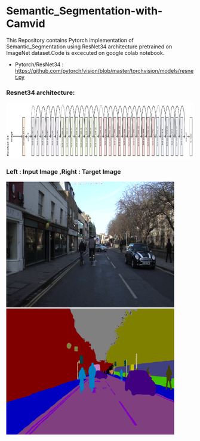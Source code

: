 # Semantic_Segmentation-with-Camvid

This Repository contains Pytorch implementation of Semantic_Segmentation using ResNet34 architecture pretrained on ImageNet dataset.Code is excecuted on google colab notebook.
* Pytorch/ResNet34 : https://github.com/pytorch/vision/blob/master/torchvision/models/resnet.py

### Resnet34 architecture:

<img src="images/resnet34 architecture.png" width="1000" height="150"/>

### Left : Input Image ,Right : Target Image

<img src="images/train_image.png" width="450"/> <img src="images/label_image.png" width="450"/> 
